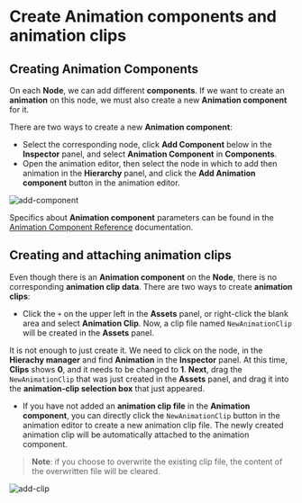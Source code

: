 # Create Animation components and animation clips

## Creating Animation Components

On each __Node__, we can add different __components__. If we want to create an __animation__ on this node, we must also create a new __Animation component__ for it.

There are two ways to create a new __Animation component__:

- Select the corresponding node, click __Add Component__ below in the __Inspector__ panel, and select __Animation Component__ in __Components__.
- Open the animation editor, then select the node in which to add then animation in the __Hierarchy__ panel, and click the __Add Animation component__ button in the animation editor.

![add-component](animation-clip/add-component.png)

Specifics about __Animation component__ parameters can be found in the [Animation Component Reference](./../../engine/animation/animation-component.md) documentation.

## Creating and attaching animation clips

Even though there is an __Animation component__ on the __Node__, there is no corresponding __animation clip data__. There are two ways to create __animation clips__:

- Click the `+` on the upper left in the __Assets__ panel, or right-click the blank area and select __Animation Clip__. Now, a clip file named `NewAnimationClip` will be created in the __Assets__ panel.

It is not enough to just create it. We need to click on the node, in the __Hierachy manager__ and find __Animation__ in the __Inspector__ panel. At this time, __Clips__ shows __0__, and it needs to be changed to __1__. __Next__, drag the `NewAnimationClip` that was just created in the __Assets__ panel, and drag it into the __animation-clip selection box__ that just appeared.

- If you have not added an __animation clip file__ in the __Animation component__, you can directly click the `NewAnimationClip` button in the animation editor to create a new animation clip file. The newly created animation clip will be automatically attached to the animation component.

> **Note**: if you choose to overwrite the existing clip file, the content of the overwritten file will be cleared.

![add-clip](animation-clip/add-clip.png)
